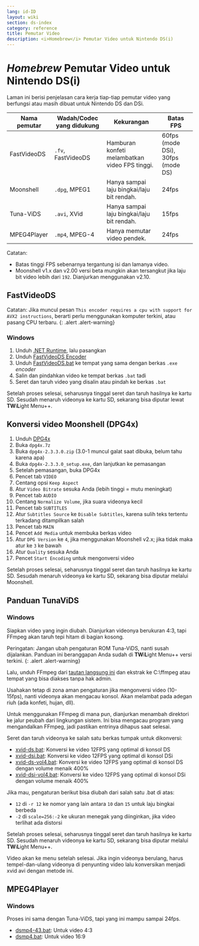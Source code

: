 ```yaml
---
lang: id-ID
layout: wiki
section: ds-index
category: reference
title: Pemutar Video
description: <i>Homebrew</i> Pemutar Video untuk Nintendo DS(i)
---
```


# *Homebrew* Pemutar Video untuk Nintendo DS(i)
Laman ini berisi penjelasan cara kerja tiap-tiap pemutar video yang berfungsi atau masih dibuat untuk Nintendo DS dan DSi.

| Nama pemutar | Wadah/Codec yang didukung | Kekurangan                                     | Batas FPS                         |
| ------------ | ------------------------- | ---------------------------------------------- | --------------------------------- |
| FastVideoDS  | `.fv`, FastVideoDS        | Hamburan konfeti melambatkan video FPS tinggi. | 60fps (mode DSi), 30fps (mode DS) |
| Moonshell    | `.dpg`, MPEG1             | Hanya sampai laju bingkai/laju bit rendah.     | 24fps                             |
| Tuna-ViDS    | `.avi`, XVid              | Hanya sampai laju bingkai/laju bit rendah.     | 15fps                             |
| MPEG4Player  | `.mp4`, MPEG-4            | Hanya memutar video pendek.                    | 24fps                             |

Catatan:
- Batas tinggi FPS sebenarnya tergantung isi dan lamanya video.
- Moonshell v1.x dan v2.00 versi beta mungkin akan tersangkut jika laju bit video lebih dari `192`. Dianjurkan menggunakan v2.10.

## FastVideoDS

Catatan: Jika muncul pesan `This encoder requires a cpu with support for AVX2 instructions`, berarti perlu menggunakan komputer terkini, atau pasang CPU terbaru.
{: .alert .alert-warning}

### Windows

1. Unduh [.NET Runtime](https://dotnet.microsoft.com/en-us/download/dotnet/thank-you/runtime-6.0.12-windows-x64-installer?cid=getdotnetcore), lalu pasangkan
1. Unduh [FastVideoDS Encoder](https://mega.nz/file/mYwiBTZA#FX6k-9cclPig4_WutE9IueVR7NN0Kxl-mZvRXyhpQRg)
1. Unduh [FastVideoDS.bat](/assets/files/FastVideoDS.bat) ke tempat yang sama dengan berkas `.exe` *encoder*
1. Salin dan pindahkan video ke tempat berkas `.bat` tadi
1. Seret dan taruh video yang disalin atau pindah ke berkas `.bat`

Setelah proses selesai, seharusnya tinggal seret dan taruh hasilnya ke kartu SD. Sesudah menaruh videonya ke kartu SD, sekarang bisa diputar lewat **TW**i**L**ight Menu++.

## Konversi video Moonshell (DPG4x)

1. Unduh [DPG4x](https://www.gamebrew.org/wiki/DPG4X)
1. Buka `dpg4x.7z`
1. Buka `dpg4x-2.3.3.0.zip` (3.0-1 muncul galat saat dibuka, belum tahu karena apa)
1. Buka `dpg4x-2.3.3.0_setup.exe`, dan lanjutkan ke pemasangan
1. Setelah pemasangan, buka DPG4x
1. Pencet tab `VIDEO`
1. Centang opsi `Keep Aspect`
1. Atur `Video Bitrate` sesuka Anda (lebih tinggi = mutu meningkat)
1. Pencet tab `AUDIO`
1. Centang `Normalize Volume`, jika suara videonya kecil
1. Pencet tab `SUBTITLES`
1. Atur `Subtitles Source` ke `Disable Subtitles`, karena sulih teks tertentu terkadang ditampilkan salah
1. Pencet tab `MAIN`
1. Pencet `Add Media` untuk membuka berkas video
1. Atur `DPG Version` ke `4`, jika menggunakan Moonshell v2.x; jika tidak maka atur ke `3` ke bawah
1. Atur `Quality` sesuka Anda
1. Pencet `Start Encoding` untuk mengonversi video

Setelah proses selesai, seharusnya tinggal seret dan taruh hasilnya ke kartu SD. Sesudah menaruh videonya ke kartu SD, sekarang bisa diputar melalui Moonshell.

## Panduan TunaViDS

### Windows
Siapkan video yang ingin diubah. Dianjurkan videonya berukuran 4:3, tapi FFmpeg akan taruh tepi hitam di bagian kosong.

Peringatan: Jangan ubah pengaturan ROM Tuna-ViDS, nanti susah dijalankan. Panduan ini beranggapan Anda sudah di **TW**i**L**ight Menu++ versi terkini.
{: .alert .alert-warning}

Lalu, unduh FFmpeg dari [tautan langsung ini](https://www.gyan.dev/ffmpeg/builds/ffmpeg-git-essentials.7z) dan ekstrak ke C:\ffmpeg atau tempat yang bisa diakses tanpa hak admin.

Usahakan tetap di zona aman pengaturan jika mengonversi video (10-15fps), nanti videonya akan mengacau konsol. Akan melambat pada adegan riuh (ada konfeti, hujan, dll).

Untuk menggunakan FFmpeg di mana pun, dianjurkan menambah direktori ke jalur peubah dari lingkungan sistem. Ini bisa mengacau program yang mengandalkan FFmpeg, jadi pastikan entrinya dihapus saat selesai.

Seret dan taruh videonya ke salah satu berkas tumpak untuk dikonversi:
- [xvid-ds.bat](/assets/files/xvid-ds.bat): Konversi ke video 12FPS yang optimal di konsol DS
- [xvid-dsi.bat](/assets/files/xvid-dsi.bat): Konversi ke video 12FPS yang optimal di konsol DSi
- [xvid-ds-vol4.bat](/assets/files/xvid-ds-vol4.bat): Konversi ke video 12FPS yang optimal di konsol DS dengan volume menaik 400%
- [xvid-dsi-vol4.bat](/assets/files/xvid-dsi-vol4.bat): Konversi ke video 12FPS yang optimal di konsol DSi dengan volume menaik 400%

Jika mau, pengaturan berikut bisa diubah dari salah satu .bat di atas:
- `12` di `-r 12` ke nomor yang lain antara `10` dan `15` untuk laju bingkai berbeda
- `-2` di `scale=256:-2` ke ukuran menegak yang diinginkan, jika video terlihat ada distorsi

Setelah proses selesai, seharusnya tinggal seret dan taruh hasilnya ke kartu SD. Sesudah menaruh videonya ke kartu SD, sekarang bisa diputar melalui **TW**i**L**ight Menu++.

Video akan ke menu setelah selesai. Jika ingin videonya berulang, harus tempel-dan-ulang videonya di penyunting video lalu konversikan menjadi xvid avi dengan metode ini.

## MPEG4Player

### Windows

Proses ini sama dengan Tuna-ViDS, tapi yang ini mampu sampai 24fps.
- [dsmp4-43.bat](/assets/files/dsmp4.bat): Untuk video 4:3
- [dsmp4.bat](/assets/files/dsmp4.bat): Untuk video 16:9
